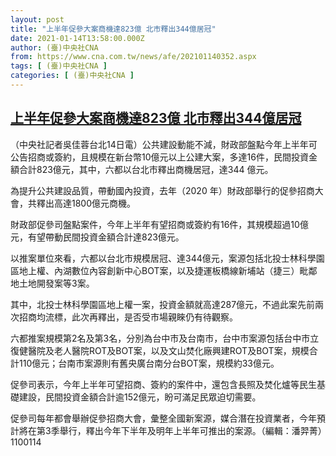 ```yaml
---
layout: post
title: "上半年促參大案商機達823億 北市釋出344億居冠"
date: 2021-01-14T13:58:00.000Z
author: (臺)中央社CNA
from: https://www.cna.com.tw/news/afe/202101140352.aspx
tags: [ (臺)中央社CNA ]
categories: [ (臺)中央社CNA ]
---
```

<!--1610632680000-->
[上半年促參大案商機達823億 北市釋出344億居冠](https://www.cna.com.tw/news/afe/202101140352.aspx)
------

<div>
<div></div><div class="paragraph"><p>（中央社記者吳佳蓉台北14日電）公共建設動能不減，財政部盤點今年上半年可公告招商或簽約，且規模在新台幣10億元以上公建大案，多達16件，民間投資金額合計823億元，其中，六都以台北市釋出商機居冠，達344 億元。</p><p>為提升公共建設品質，帶動國內投資，去年（2020 年）財政部舉行的促參招商大會，共釋出高達1800億元商機。</p><p>財政部促參司盤點案件，今年上半年有望招商或簽約有16件，其規模超過10億元，有望帶動民間投資金額合計達823億元。</p><p>以推案單位來看，六都以台北市規模居冠、達344億元，案源包括北投士林科學園區地上權、內湖數位內容創新中心BOT案，以及捷運板橋線新埔站（捷三）毗鄰地土地開發案等3案。</p><p>其中，北投士林科學園區地上權一案，投資金額就高達287億元，不過此案先前兩次招商均流標，此次再釋出，是否受市場親睞仍有待觀察。</p><p>六都推案規模第2名及第3名，分別為台中市及台南市，台中市案源包括台中市立復健醫院及老人醫院ROT及BOT案，以及文山焚化廠興建ROT及BOT案，規模合計110億元；台南市案源則有舊央廣台南分台BOT案，規模約33億元。</p><p>促參司表示，今年上半年可望招商、簽約的案件中，還包含長照及焚化爐等民生基礎建設，民間投資金額合計逾152億元，盼可滿足民眾迫切需要。</p><p>促參司每年都會舉辦促參招商大會，彙整全國新案源，媒合潛在投資業者，今年預計將在第3季舉行，釋出今年下半年及明年上半年可推出的案源。（編輯：潘羿菁）1100114</p></div>
</div>
